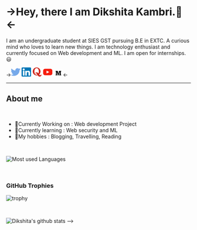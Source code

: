<span><!--  ![](https://komarev.com/ghpvc/?username=dikshitakambri) -->
<h1>->Hey, there I am Dikshita Kambri.👋<-</h1>
<p>I am an undergraduate student at SIES GST pursuing B.E in EXTC. A curious mind who loves to learn new things. I am technology enthusiast and currently focused on Web development and ML. I am open for internships.😃<p>
</span>

-><a href="https://twitter.com/KambriDikshita"><img src="Logo/twitter.png" width=5% style="text-align: center;"></a>
<a href="https://www.linkedin.com/in/dikshita-kambri-2b110a19b/?originalSubdomain=in"><img src="Logo/linkedin.png" width=5%></a>
<a href="https://www.quora.com/profile/Dikshita-Kambri/followers"><img src="Logo/quora.png" width=5%></a>
<a href="https://www.youtube.com/channel/UCoyNVW5RuCjXX2BVBqexz9Q"><img src="Logo/youtube.png" width=5%></a>
<a href="https://dikshitakambri18.medium.com/"><img src="Logo/medium.png" width=5%></a><-

<hr>
<h2>About me</h2>
<br>

<ul>
<li>🔭Currently Working on : Web development Project</li>
<li>🌱Currently learning : Web security and ML</li>
<li>💜My hobbies : Blogging, Travelling, Reading</li>
</ul>
<br>

<!-- Most used languages -->
![Most used Languages](https://github-readme-stats.vercel.app/api/top-langs/?username=dikshitakambri&theme=blue-green)

<br>

<h3>GitHub Trophies</h3>
<!-- Github trophy -->

![trophy](https://github-profile-trophy.vercel.app/?username=dikshitakambri&theme=onedark)

<br>
<!-- My stats -->

![Dikshita's github stats](https://github-readme-stats.vercel.app/api?username=dikshitakambri&theme=blue-green) -->

<br>

<!-- visitors 
![Visitor Count](https://profile-counter.glitch.me/dikshitakambri/count.svg) -->






